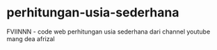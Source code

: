 # perhitungan-usia-sederhana
FVIINNN - code web perhitungan usia sederhana dari channel youtube mang dea afrizal
